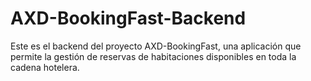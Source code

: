 # AXD-BookingFast-Backend
Este es el backend del proyecto AXD-BookingFast, una aplicación que permite la gestión de reservas de habitaciones disponibles en toda la cadena hotelera. 
